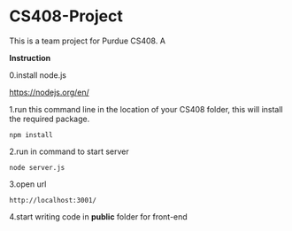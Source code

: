 # CS408-Project
This is a team project for Purdue CS408. A

**Instruction**

0.install node.js

https://nodejs.org/en/

1.run this command line in the location of your CS408 folder, this will install the required package.
```
npm install
```

2.run in command to start server
```
node server.js
```

3.open url
```
http://localhost:3001/
```

4.start writing code in **public** folder for front-end
